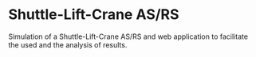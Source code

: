 # Shuttle-Lift-Crane AS/RS
Simulation of a Shuttle-Lift-Crane AS/RS and web application to facilitate the used and the analysis of results.
